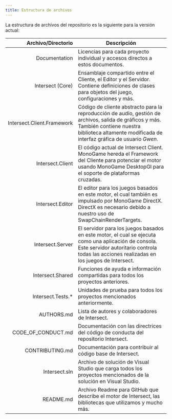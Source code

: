 ```yaml
---
title: Estructura de archivos
---
```


La estructura de archivos del repositorio es la siguiente para la versión actual:

|         Archivo/Directorio | Descripción                                                                                                                                                                                               |
| -------------------------: | --------------------------------------------------------------------------------------------------------------------------------------------------------------------------------------------------------- |
|              Documentation | Licencias para cada proyecto individual y accesos directos a estos documentos.                                                                                                                            |
|           Intersect (Core) | Ensamblaje compartido entre el Cliente, el Editor y el Servidor. Contiene definiciones de clases para objetos del juego, configuraciones y más.                                                           |
| Intersect.Client.Framework | Código de cliente abstracto para la reproducción de audio, gestión de archivos, salida de gráficos y más. También contiene nuestra biblioteca altamente modificada de interfaz gráfica de usuario _Gwen_. |
|           Intersect.Client | El código actual de Intersect Client. MonoGame hereda el Framework del Cliente para potenciar el motor usando MonoGame DesktopGl para el soporte de plataformas cruzadas.                                 |
|           Intersect.Editor | El editor para los juegos basados en este motor, el cual también es impulsado por MonoGame DirectX. DirectX es necesario debido a nuestro uso de SwapChainRenderTargets.                                  |
|           Intersect.Server | El servidor para los juegos basados en este motor, el cual se ejecuta como una aplicación de consola. Este servidor autoritario controla todas las acciones realizadas en los juegos de Intersect.        |
|           Intersect.Shared | Funciones de ayuda e información compartidas para todos los proyectos anteriores.                                                                                                                         |
|         Intersect.Tests.\* | Unidades de prueba para todos los proyectos mencionados anteriormente.                                                                                                                                    |
|                 AUTHORS.md | Lista de autores y colaboradores de Intersect.                                                                                                                                                            |
|         CODE_OF_CONDUCT.md | Documentación con las directrices del código de conducta del repositorio Intersect.                                                                                                                       |
|            CONTRIBUTING.md | Documentación para contribuir al código base de Intersect.                                                                                                                                                |
|              Intersect.sln | Archivo de solución de Visual Studio que carga todos los proyectos mencionados de la solución en Visual Studio.                                                                                           |
|                  README.md | Archivo Readme para GitHub que describe el motor de Intersect, las bibliotecas que utilizamos y mucho más.                                                                                                |
